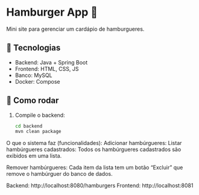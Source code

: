 # Hamburger App 🍔

Mini site para gerenciar um cardápio de hamburgueres.

## 🚀 Tecnologias
- Backend: Java + Spring Boot
- Frontend: HTML, CSS, JS
- Banco: MySQL
- Docker: Compose

## 🔧 Como rodar

1. Compile o backend:
   ```bash
   cd backend
   mvn clean package

O que o sistema faz (funcionalidades):
Adicionar hambúrgueres:
Listar hambúrgueres cadastrados: Todos os hambúrgueres cadastrados são exibidos em uma lista.

Remover hambúrgueres: Cada item da lista tem um botão “Excluir” que remove o hambúrguer do banco de dados.

Backend: http://localhost:8080/hamburgers Frontend: http://localhost:8081

